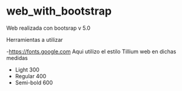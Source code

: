 # web_with_bootstrap
Web realizada con bootsrap v 5.0

Herramientas a utilizar

-https://fonts.google.com
  Aqui utilizo el estilo Tillium web en dichas medidas <br>
  <ul>
  <li>Light 300</li>
  <li>Regular 400</li>
  <li>Semi-bold 600</li>
  </ul>
      
      
      
